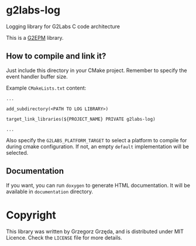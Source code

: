 # g2labs-log
Logging library for G2Labs C code architecture

This is a [G2EPM](https://github.com/grzegorz-grzeda/g2epm) library.

## How to compile and link it?

Just include this directory in your CMake project. Remember to specify the event handler buffer size.

Example `CMakeLists.txt` content:
```
...

add_subdirectory(<PATH TO LOG LIBRARY>)

target_link_libraries(${PROJECT_NAME} PRIVATE g2labs-log)

...
```

Also specify the `G2LABS_PLATFORM_TARGET` to select a platform to compile for during cmake configuration. If not, an empty `default` implementation will be selected.

## Documentation
If you want, you can run `doxygen` to generate HTML documentation. It will be available in `documentation` 
directory.


# Copyright
This library was written by Grzegorz Grzęda, and is distributed under MIT Licence. Check the `LICENSE` file for
more details.
